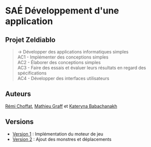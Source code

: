 # SAÉ Développement d'une application

## Projet Zeldiablo
>→ Développer des applications informatiques simples  
AC1 - Implémenter des conceptions simples  
AC2 - Élaborer des conceptions simples  
AC3 - Faire des essais et évaluer leurs résultats en regard des spécifications  
AC4 - Développer des interfaces utilisateurs

## Auteurs
[Rémi Choffat](https://github.com/remi-choffat), [Mathieu Graff](https://github.com/Cesareuh) et [Kateryna Babachanakh](https://github.com/katrinltvnv)  

## Versions
* [Version 1](https://github.com/remi-choffat/2024_Zeldiablo_remi-choffat_Cesareuh_katrinltvnv/tree/main/documents/version_1/) : Implémentation du moteur de jeu
* [Version 2](https://github.com/remi-choffat/2024_Zeldiablo_remi-choffat_Cesareuh_katrinltvnv/tree/main/documents/version_2/) : Ajout des monstres et déplacements
